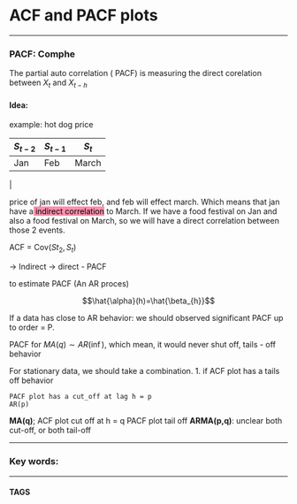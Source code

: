 # ACF and PACF plots


---
### PACF: Comphe
The partial auto correlation ( PACF) is measuring the direct corelation between $X_{t}$ and $X_{t-h}$

#### Idea:
example: hot dog price

| $S_{t-2}$ | $S_{t-1}$ | $S_{t}$ |
| --------- | --------- | ------- |
| Jan       | Feb       | March   |
| 

price of jan will effect feb, and feb will effect march. Which means that jan have a<mark style="background: #FF5582A6;"> indirect correlation</mark> to March. If we have a food festival on Jan and also a food festival on March, so we will have a direct correlation between those 2 events.

ACF = Cov($St_{2},S_{t}$)

-> Indirect
-> direct - PACF

to estimate PACF (An AR proces)

$$\hat{\alpha}(h)=\hat{\beta_{h}}$$

If a data has close to AR behavior: we should observed significant PACF up to order = P. 

PACF for $MA(q)\sim AR(\inf)$, which mean, it would never shut off, tails - off behavior 


For stationary data, we should take a combination. 
1. 
	if ACF plot has a tails off behavior

	PACF plot has a cut_off at lag h = p
	AR(p)

**MA(q)**;
ACF plot cut off at h = q
PACF plot tail off 
**ARMA(p,q)**:
unclear 
both cut-off, or both tail-off

---

### Key words:

---
#### TAGS